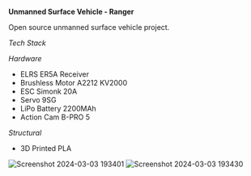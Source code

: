 **Unmanned Surface Vehicle - Ranger**

Open source unmanned surface vehicle project.

*Tech Stack*

*Hardware*
- ELRS ER5A Receiver
- Brushless Motor A2212 KV2000
- ESC Simonk 20A
- Servo 9SG
- LiPo Battery 2200MAh
- Action Cam B-PRO 5

*Structural*
- 3D Printed PLA

![Screenshot 2024-03-03 193401](https://github.com/kucingkuro/USV/assets/112769418/f02ceb46-b691-40b2-8e36-cd90ac041618)
![Screenshot 2024-03-03 193430](https://github.com/kucingkuro/USV/assets/112769418/42a697d0-402d-4c00-8aaf-3c8c1043d139)

